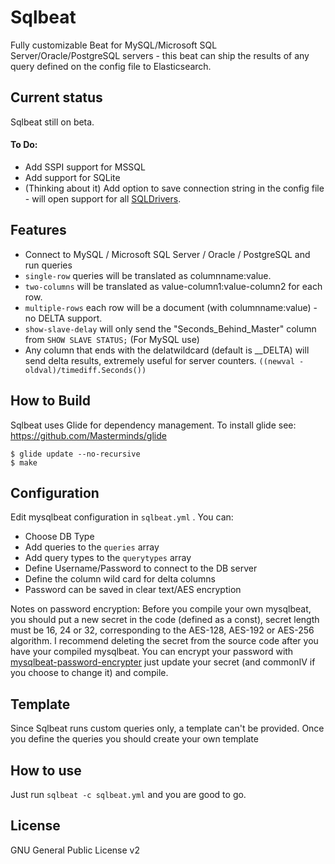 # Sqlbeat
Fully customizable Beat for MySQL/Microsoft SQL Server/Oracle/PostgreSQL servers - this beat can ship the results of any query defined on the config file to Elasticsearch.


## Current status
Sqlbeat still on beta.

#### To Do:
* Add SSPI support for MSSQL
* Add support for SQLite
* (Thinking about it) Add option to save connection string in the config file - will open support for all [SQLDrivers](https://github.com/golang/go/wiki/SQLDrivers).


## Features

* Connect to MySQL / Microsoft SQL Server / Oracle / PostgreSQL and run queries
 * `single-row` queries will be translated as columnname:value.
 * `two-columns` will be translated as value-column1:value-column2 for each row.
 * `multiple-rows` each row will be a document (with columnname:value) - no DELTA support.
 * `show-slave-delay` will only send the "Seconds_Behind_Master" column from `SHOW SLAVE STATUS;` (For MySQL use)
* Any column that ends with the delatwildcard (default is __DELTA) will send delta results, extremely useful for server counters.
  `((newval - oldval)/timediff.Seconds())`

## How to Build

Sqlbeat uses Glide for dependency management. To install glide see: https://github.com/Masterminds/glide

```shell
$ glide update --no-recursive
$ make 
```

## Configuration

Edit mysqlbeat configuration in ```sqlbeat.yml``` .
You can:
 * Choose DB Type
 * Add queries to the `queries` array
 * Add query types to the `querytypes` array
 * Define Username/Password to connect to the DB server
 * Define the column wild card for delta columns
 * Password can be saved in clear text/AES encryption

Notes on password encryption: Before you compile your own mysqlbeat, you should put a new secret in the code (defined as a const), secret length must be 16, 24 or 32, corresponding to the AES-128, AES-192 or AES-256 algorithm. I recommend deleting the secret from the source code after you have your compiled mysqlbeat. You can encrypt your password with [mysqlbeat-password-encrypter](github.com/adibendahan/mysqlbeat-password-encrypter, "github.com/adibendahan/mysqlbeat-password-encrypter") just update your secret (and commonIV if you choose to change it) and compile.

## Template
 Since Sqlbeat runs custom queries only, a template can't be provided. Once you define the queries you should create your own template

## How to use
Just run ```sqlbeat -c sqlbeat.yml``` and you are good to go.

## License
GNU General Public License v2
